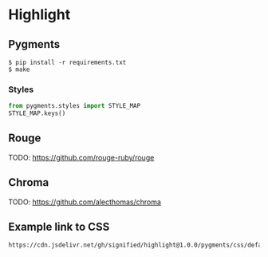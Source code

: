 # Highlight

## Pygments

```
$ pip install -r requirements.txt
$ make
```

### Styles

```python
from pygments.styles import STYLE_MAP
STYLE_MAP.keys()
```

## Rouge

TODO: https://github.com/rouge-ruby/rouge

## Chroma

TODO: https://github.com/alecthomas/chroma

## Example link to CSS

```
https://cdn.jsdelivr.net/gh/signified/highlight@1.0.0/pygments/css/default.css
```
